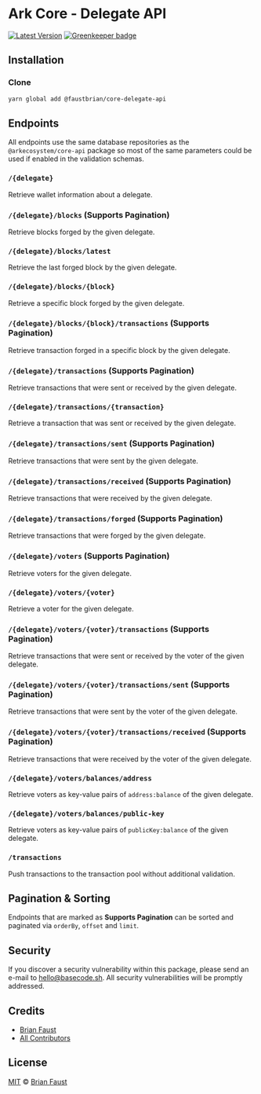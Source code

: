 # Ark Core - Delegate API

[![Latest Version](https://badgen.net/npm/v/@faustbrian/core-delegate-api)](https://www.npmjs.com/package/@faustbrian/core-delegate-api) [![Greenkeeper badge](https://badges.greenkeeper.io/arkx-dev/core-delegate-api.svg)](https://greenkeeper.io/)

## Installation

### Clone

```bash
yarn global add @faustbrian/core-delegate-api
```

## Endpoints

All endpoints use the same database repositories as the `@arkecosystem/core-api` package so most of the same parameters could be used if enabled in the validation schemas.

### `/{delegate}`

Retrieve wallet information about a delegate.

### `/{delegate}/blocks` (**Supports Pagination**)

Retrieve blocks forged by the given delegate.

### `/{delegate}/blocks/latest`

Retrieve the last forged block by the given delegate.

### `/{delegate}/blocks/{block}`

Retrieve a specific block forged by the given delegate.

### `/{delegate}/blocks/{block}/transactions` (**Supports Pagination**)

Retrieve transaction forged in a specific block by the given delegate.

### `/{delegate}/transactions` (**Supports Pagination**)

Retrieve transactions that were sent or received by the given delegate.

### `/{delegate}/transactions/{transaction}`

Retrieve a transaction that was sent or received by the given delegate.

### `/{delegate}/transactions/sent` (**Supports Pagination**)

Retrieve transactions that were sent by the given delegate.

### `/{delegate}/transactions/received` (**Supports Pagination**)

Retrieve transactions that were received by the given delegate.

### `/{delegate}/transactions/forged` (**Supports Pagination**)

Retrieve transactions that were forged by the given delegate.

### `/{delegate}/voters` (**Supports Pagination**)

Retrieve voters for the given delegate.

### `/{delegate}/voters/{voter}`

Retrieve a voter for the given delegate.

### `/{delegate}/voters/{voter}/transactions` (**Supports Pagination**)

Retrieve transactions that were sent or received by the voter of the given delegate.

### `/{delegate}/voters/{voter}/transactions/sent` (**Supports Pagination**)

Retrieve transactions that were sent by the voter of the given delegate.

### `/{delegate}/voters/{voter}/transactions/received` (**Supports Pagination**)

Retrieve transactions that were received by the voter of the given delegate.

### `/{delegate}/voters/balances/address`

Retrieve voters as key-value pairs of `address:balance` of the given delegate.

### `/{delegate}/voters/balances/public-key`

Retrieve voters as key-value pairs of `publicKey:balance` of the given delegate.

### `/transactions`

Push transactions to the transaction pool without additional validation.

## Pagination & Sorting

Endpoints that are marked as **Supports Pagination** can be sorted and paginated via `orderBy`, `offset` and `limit`.

## Security

If you discover a security vulnerability within this package, please send an e-mail to hello@basecode.sh. All security vulnerabilities will be promptly addressed.

## Credits

-   [Brian Faust](https://github.com/faustbrian)
-   [All Contributors](../../contributors)

## License

[MIT](LICENSE) © [Brian Faust](https://basecode.sh)
